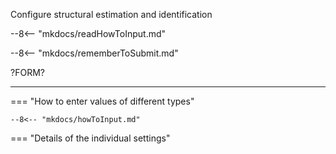 
Configure structural estimation and identification



--8<-- "mkdocs/readHowToInput.md"

--8<-- "mkdocs/rememberToSubmit.md"


?FORM?

---

=== "How to enter values of different types"

    --8<-- "mkdocs/howToInput.md"


=== "Details of the individual settings"


